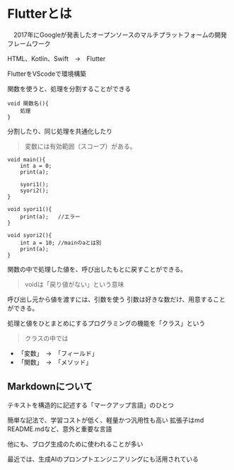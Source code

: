 # Flutterとは
　2017年にGoogleが発表したオープンソースのマルチプラットフォームの開発フレームワーク

HTML、Kotlin、Swift　→　Flutter

FlutterをVScodeで環境構築




関数を使うと、処理を分割することができる
```
void 関数名(){
    処理
}
```
分割したり、同じ処理を共通化したり

>変数には有効範囲（スコープ）がある。
```
void main(){
    int a = 0;
    print(a);

    syori1();
    syori2();
}

void syori1(){
    print(a);   //エラー
}

void syori2(){
    int a = 10; //mainのaとは別
    print(a);
}
```
関数の中で処理した値を、呼び出したもとに戻すことができる。

>voidは「戻り値がない」という意味

呼び出し元から値を渡すには、引数を使う
引数は好きな数だけ、用意することができる。

処理と値をひとまとめにするプログラミングの機能を「クラス」という

>クラスの中では
- 「変数」　→　「フィールド」
- 「関数」　→　「メソッド」


## Markdownについて
テキストを構造的に記述する「マークアップ言語」のひとつ

簡単な記法で、学習コストが低く、軽量かつ汎用性も高い
拡張子はmd　　README.mdなど、意外と重要な言語

他にも、ブログ生成のために使われることが多い

最近では、生成AIのプロンプトエンジニアリングにも活用されている

